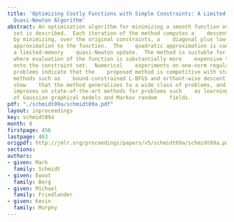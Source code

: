 ```yaml
---
title: 'Optimizing Costly Functions with Simple Constraints: A Limited-Memory Projected
  Quasi-Newton Algorithm'
abstract: An optimization algorithm for minimizing a smooth function over a    convex
  set is described.  Each iteration of the method computes a    descent direction
  by minimizing, over the original constraints, a    diagonal plus low-rank quadratic
  approximation to the function.  The    quadratic approximation is constructed using
  a limited-memory    quasi-Newton update.  The method is suitable for large-scale    problems
  where evaluation of the function is substantially more    expensive than projection
  onto the constraint set.  Numerical    experiments on one-norm regularized test
  problems indicate that the    proposed method is competitive with state-of-the-art
  methods such as    bound-constrained L-BFGS and orthant-wise descent. We further
  show    that the method generalizes to a wide class of problems, and     substantially
  improves on state-of-the-art methods for problems such    as learning the structure
  of Gaussian graphical models and Markov random    fields.
pdf: "./schmidt09a/schmidt09a.pdf"
layout: inproceedings
key: schmidt09a
month: 0
firstpage: 456
lastpage: 463
origpdf: http://jmlr.org/proceedings/papers/v5/schmidt09a/schmidt09a.pdf
sections: 
authors:
- given: Mark
  family: Schmidt
- given: Ewout
  family: Berg
- given: Michael
  family: Friedlander
- given: Kevin
  family: Murphy
---
```

